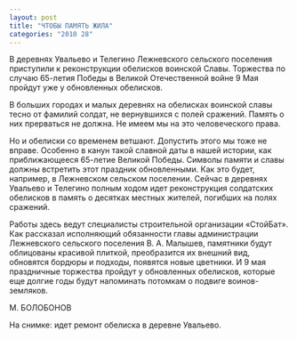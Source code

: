 ```yaml
---
layout: post
title: "ЧТОБЫ ПАМЯТЬ ЖИЛА"
categories: "2010 28"
---
```


В деревнях Увальево и Телегино Лежневского сельского поселения приступили к реконструкции обелисков воинской Славы. Торжества по случаю 65-летия Победы в Великой Отечественной войне 9 Мая пройдут уже у обновленных обелисков.

В больших городах и малых деревнях на обелисках воинской славы тесно от фамилий солдат, не вернувшихся с полей сражений. Память о них прерваться не должна. Не имеем мы на это человеческого права.

Но и обелиски со временем ветшают. Допустить этого мы тоже не вправе. Особенно в канун такой славной даты в нашей истории, как приближающееся 65-летие Великой Победы. Символы памяти и славы должны встретить этот праздник обновленными. Как это будет, например, в Лежневском сельском поселении. Сейчас в деревнях Увальево и Телегино полным ходом идет реконструкция солдатских обелисков в память о десятках местных жителей, погибших на полях сражений.

Работы здесь ведут специалисты строительной организации «СтойБат». Как рассказал исполняющий обязанности главы администрации Лежневского сельского поселения В. А. Малышев, памятники будут облицованы красивой плиткой, преобразится их внешний вид, обновятся бордюры и подходы, появятся новые цветники. И 9 мая праздничные торжества пройдут у обновленных обелисков, которые еще долгие годы будут напоминать потомкам о подвиге воинов-земляков.

М. БОЛОБОНОВ

На снимке: идет ремонт обелиска в деревне Увальево.



